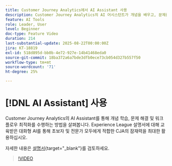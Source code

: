 ```yaml
---
title: Customer Journey Analytics에서 AI Assistant 사용
description: Customer Journey Analytics의 AI 어시스턴트가 개념을 배우고, 문제를 해결하고, 워크플로를 최적화하도록 지원하는 방법에 대해 알아봅니다.
feature: AI Tools
role: Leader, User
level: Beginner
doc-type: Feature Video
duration: 214
last-substantial-update: 2025-08-22T00:00:00Z
jira: KT-18819
exl-id: 518d895d-bb0b-4e72-927e-14b41468eda0
source-git-commit: 18ba372a6a7bde3dfb0ece73cb054d327b557f50
workflow-type: tm+mt
source-wordcount: '71'
ht-degree: 25%

---
```


# [!DNL AI Assistant] 사용

Customer Journey Analytics의 AI Assistant를 통해 개념 학습, 문제 해결 및 워크플로우 최적화를 수행하는 방법을 살펴봅니다. Experience League 설명서에 대해 교육받은 대화형 AI를 통해 초보자 및 전문가 모두에게 적합한 CJA의 잠재력을 최대한 활용하십시오.

자세한 내용은 [설명서](https://experienceleague.adobe.com/ko/docs/analytics-platform/using/cja-overview/cja-b2c-overview/ai-assistant){target="_blank"}를 검토하세요.

>[!VIDEO](https://video.tv.adobe.com/v/3471159/?learn=on&captions=kor)
